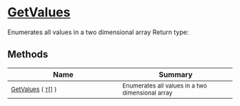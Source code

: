 # [GetValues](./ArrayExtension-100663385.md)

Enumerates all values in a two dimensional array
Return type:
## Methods

| Name | Summary | 
| --- | --- | 
| <sub>[GetValues](./ArrayExtension-100663385.md) ( [`T`](./ArrayExtension-100663385.md)[] )</sub><img width=200/>| <sub>Enumerates all values in a two dimensional array</sub>| <br>



